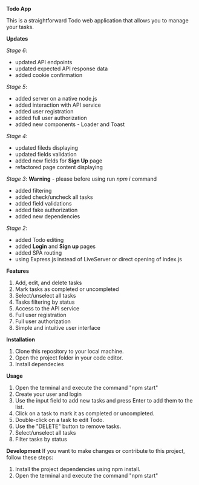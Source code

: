 **Todo App**

This is a straightforward Todo web application that allows you to manage your tasks.

**Updates**

_Stage 6_:
* updated API endpoints
* updated expected API response data
* added cookie confirmation

_Stage 5_:
* added server on a native node.js
* added interaction with API service
* added user registration
* added full user authorization
* added new components - Loader and Toast

_Stage 4_:
* updated fileds displaying
* updated fields validation
* added new fields for **Sign Up** page
* refactored page content displaying

_Stage 3_:
**Warning** - please before using run _npm i_ command
* added filtering
* added check/uncheck all tasks
* added field validations
* added fake authorization
* added new dependencies

_Stage 2_:
* added Todo editing
* added **Login** and **Sign up** pages
* added SPA routing
* using Express.js instead of LiveServer or direct opening of index.js

**Features**
1. Add, edit, and delete tasks
2. Mark tasks as completed or uncompleted
3. Select/unselect all tasks
4. Tasks filtering by status
5. Access to the API service
6. Full user registration
7. Full user authorization
8. Simple and intuitive user interface

**Installation**
1. Clone this repository to your local machine.
2. Open the project folder in your code editor.
3. Install dependecies

**Usage**

1. Open the terminal and execute the command "npm start"
2. Create your user and login
3. Use the input field to add new tasks and press Enter to add them to the list.
4. Click on a task to mark it as completed or uncompleted.
5. Double-click on a task to edit Todo.
6. Use the "DELETE" button to remove tasks.
7. Select/unselect all tasks
8. Filter tasks by status

**Development**
If you want to make changes or contribute to this project, follow these steps:
1. Install the project dependencies using npm install.
2. Open the terminal and execute the command "npm start"
